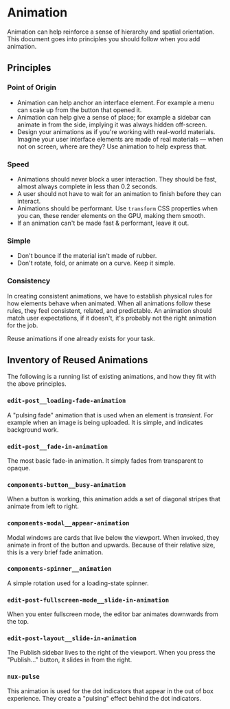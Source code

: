 # Animation

Animation can help reinforce a sense of hierarchy and spatial orientation. This document goes into principles you should follow when you add animation.

## Principles

### Point of Origin

- Animation can help anchor an interface element. For example a menu can scale up from the button that opened it.
- Animation can help give a sense of place; for example a sidebar can animate in from the side, implying it was always hidden off-screen.
- Design your animations as if you're working with real-world materials. Imagine your user interface elements are made of real materials — when not on screen, where are they? Use animation to help express that.

### Speed

- Animations should never block a user interaction. They should be fast, almost always complete in less than 0.2 seconds.
- A user should not have to wait for an animation to finish before they can interact.
- Animations should be performant. Use `transform` CSS properties when you can, these render elements on the GPU, making them smooth. 
- If an animation can't be made fast & performant, leave it out.

### Simple

- Don't bounce if the material isn't made of rubber.
- Don't rotate, fold, or animate on a curve. Keep it simple.

### Consistency

In creating consistent animations, we have to establish physical rules for how elements behave when animated. When all animations follow these rules, they feel consistent, related, and predictable. An animation should match user expectations, if it doesn't, it's probably not the right animation for the job.

Reuse animations if one already exists for your task. 

## Inventory of Reused Animations

The following is a running list of existing animations, and how they fit with the above principles. 

### `edit-post__loading-fade-animation`

A "pulsing fade" animation that is used when an element is _transient_. For example when an image is being uploaded. It is simple, and indicates background work.

### `edit-post__fade-in-animation`

The most basic fade-in animation. It simply fades from transparent to opaque.

### `components-button__busy-animation`

When a button is working, this animation adds a set of diagonal stripes that animate from left to right. 

### `components-modal__appear-animation`

Modal windows are cards that live below the viewport. When invoked, they animate in front of the button and upwards. Because of their relative size, this is a very brief fade animation. 

### `components-spinner__animation`

A simple rotation used for a loading-state spinner.

### `edit-post-fullscreen-mode__slide-in-animation`

When you enter fullscreen mode, the editor bar animates downwards from the top.

### `edit-post-layout__slide-in-animation`

The Publish sidebar lives to the right of the viewport. When you press the "Publish..." button, it slides in from the right.

### `nux-pulse`

This animation is used for the dot indicators that appear in the out of box experience. They create a "pulsing" effect behind the dot indicators.

